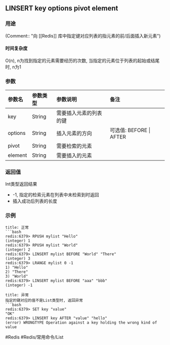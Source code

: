 ## LINSERT key options pivot element

### 用途
(Comment:: "向 [[Redis]] 库中指定键对应列表的指元素的前/后面插入新元素")

#### 时间复杂度
O(n), n为找到指定的元素需要经历的次数, 当指定的元素位于列表的起始或结尾时, n为1

### 参数
|参数名|参数类型|参数说明|备注|
|:-|:-|:-|:-|
|key|String|需要插入元素的列表的键||
|options|String|插入元素的方向|可选值: BEFORE \| AFTER|
|pivot|String|需要检索的元素||
|element|String|需要插入的元素||

### 返回值
Int类型返回结果
- -1, 指定的检索元素在列表中未检索到时返回
- 插入成功后列表的长度

### 示例
```ad-info
title: 正常
```bash
redis:6379> RPUSH mylist "Hello"
(integer) 1
redis:6379> RPUSH mylist "World"
(integer) 2
redis:6379> LINSERT mylist BEFORE "World" "There"
(integer) 3
redis:6379> LRANGE mylist 0 -1
1) "Hello"
2) "There"
3) "World"
redis:6379> LINSERT mylist BEFORE "aaa" "bbb"
(integer) -1
```

```ad-danger
title: 异常
指定的键对应的值不是List类型时, 返回异常
```bash
redis:6379> SET key "value"
"OK"
redis:6379> LINSERT key AFTER "value" "hello"
(error) WRONGTYPE Operation against a key holding the wrong kind of value
```

#Redis #Redis/常用命令/List